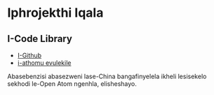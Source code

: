 # Iphrojekthi Iqala

## I-Code Library

* [I-Github](https://github.com/3TiSite)
* [i-athomu evulekile](https://atomgit.com/orgs/3ti)

Abasebenzisi abasezweni lase-China bangafinyelela ikheli lesisekelo sekhodi le-Open Atom ngenhla, elisheshayo.
